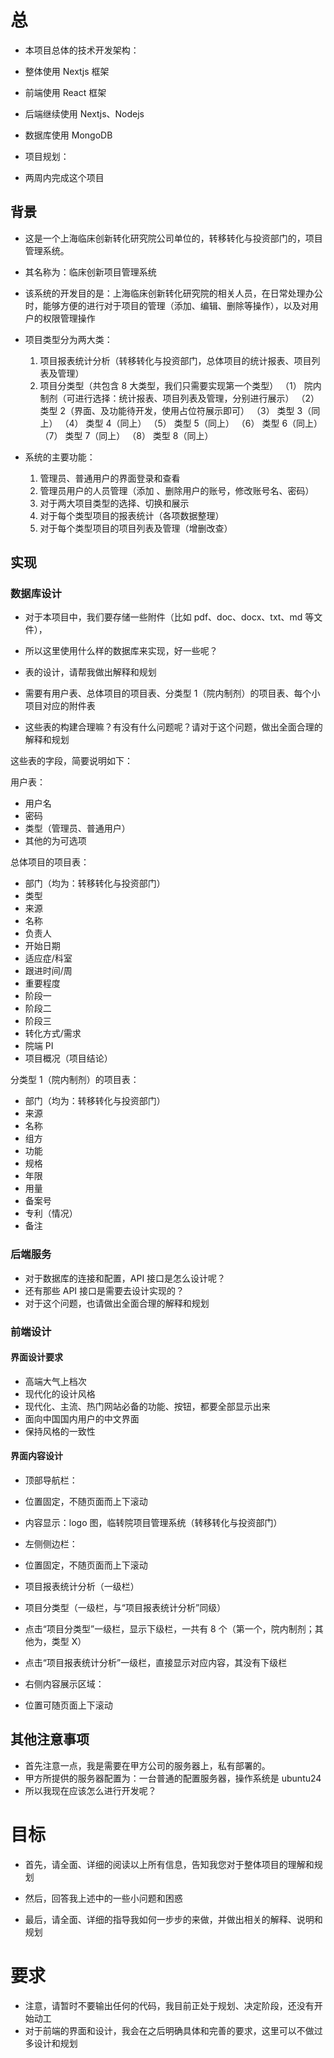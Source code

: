 # 总

- 本项目总体的技术开发架构：
- 整体使用 Nextjs 框架
- 前端使用 React 框架
- 后端继续使用 Nextjs、Nodejs
- 数据库使用 MongoDB

- 项目规划：
- 两周内完成这个项目

## 背景

- 这是一个上海临床创新转化研究院公司单位的，转移转化与投资部门的，项目管理系统。
- 其名称为：临床创新项目管理系统

- 该系统的开发目的是：上海临床创新转化研究院的相关人员，在日常处理办公时，能够方便的进行对于项目的管理（添加、编辑、删除等操作），以及对用户的权限管理操作

- 项目类型分为两大类：

  1. 项目报表统计分析（转移转化与投资部门，总体项目的统计报表、项目列表及管理）
  2. 项目分类型（共包含 8 大类型，我们只需要实现第一个类型）
     （1） 院内制剂（可进行选择：统计报表、项目列表及管理，分别进行展示）
     （2） 类型 2（界面、及功能待开发，使用占位符展示即可）
     （3） 类型 3（同上）
     （4） 类型 4（同上）
     （5） 类型 5（同上）
     （6） 类型 6（同上）
     （7） 类型 7（同上）
     （8） 类型 8（同上）

- 系统的主要功能：

  1. 管理员、普通用户的界面登录和查看
  2. 管理员用户的人员管理（添加 、删除用户的账号，修改账号名、密码）
  3. 对于两大项目类型的选择、切换和展示
  4. 对于每个类型项目的报表统计（各项数据整理）
  5. 对于每个类型项目的项目列表及管理（增删改查）

## 实现

### 数据库设计

- 对于本项目中，我们要存储一些附件（比如 pdf、doc、docx、txt、md 等文件），
- 所以这里使用什么样的数据库来实现，好一些呢？

- 表的设计，请帮我做出解释和规划
- 需要有用户表、总体项目的项目表、分类型 1（院内制剂）的项目表、每个小项目对应的附件表
- 这些表的构建合理嘛？有没有什么问题呢？请对于这个问题，做出全面合理的解释和规划

这些表的字段，简要说明如下：

用户表：

- 用户名
- 密码
- 类型（管理员、普通用户）
- 其他的为可选项

总体项目的项目表：

- 部门（均为：转移转化与投资部门）
- 类型
- 来源
- 名称
- 负责人
- 开始日期
- 适应症/科室
- 跟进时间/周
- 重要程度
- 阶段一
- 阶段二
- 阶段三
- 转化方式/需求
- 院端 PI
- 项目概况（项目结论）

分类型 1（院内制剂）的项目表：

- 部门（均为：转移转化与投资部门）
- 来源
- 名称
- 组方
- 功能
- 规格
- 年限
- 用量
- 备案号
- 专利（情况）
- 备注

### 后端服务

- 对于数据库的连接和配置，API 接口是怎么设计呢？
- 还有那些 API 接口是需要去设计实现的？
- 对于这个问题，也请做出全面合理的解释和规划

### 前端设计

#### 界面设计要求

- 高端大气上档次
- 现代化的设计风格
- 现代化、主流、热门网站必备的功能、按钮，都要全部显示出来
- 面向中国国内用户的中文界面
- 保持风格的一致性

#### 界面内容设计

- 顶部导航栏：
- 位置固定，不随页面而上下滚动
- 内容显示：logo 图，临转院项目管理系统（转移转化与投资部门）

- 左侧侧边栏：
- 位置固定，不随页面而上下滚动
- 项目报表统计分析（一级栏）
- 项目分类型（一级栏，与“项目报表统计分析”同级）
- 点击“项目分类型”一级栏，显示下级栏，一共有 8 个（第一个，院内制剂；其他为，类型 X）
- 点击“项目报表统计分析”一级栏，直接显示对应内容，其没有下级栏

- 右侧内容展示区域：
- 位置可随页面上下滚动

## 其他注意事项

- 首先注意一点，我是需要在甲方公司的服务器上，私有部署的。
- 甲方所提供的服务器配置为：一台普通的配置服务器，操作系统是 ubuntu24
- 所以我现在应该怎么进行开发呢？

# 目标

- 首先，请全面、详细的阅读以上所有信息，告知我您对于整体项目的理解和规划

- 然后，回答我上述中的一些小问题和困惑

- 最后，请全面、详细的指导我如何一步步的来做，并做出相关的解释、说明和规划

# 要求

- 注意，请暂时不要输出任何的代码，我目前正处于规划、决定阶段，还没有开始动工
- 对于前端的界面和设计，我会在之后明确具体和完善的要求，这里可以不做过多设计和规划
